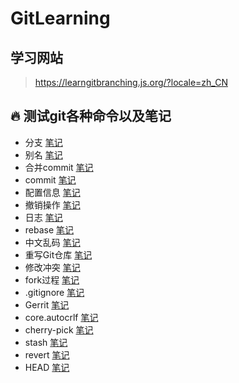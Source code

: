 # GitLearning

## 学习网站

> <https://learngitbranching.js.org/?locale=zh_CN>

## :fire: 测试git各种命令以及笔记

- 分支 [笔记](https://github.com/feiyu7348/GitLearn/blob/main/%E7%AC%94%E8%AE%B0/%E5%88%86%E6%94%AF.md)
- 别名 [笔记](https://github.com/feiyu7348/GitLearn/blob/main/%E7%AC%94%E8%AE%B0/%E4%BF%AE%E6%94%B9%E5%88%AB%E5%90%8D.md)
- 合并commit  [笔记](https://github.com/feiyu7348/GitLearn/blob/main/%E7%AC%94%E8%AE%B0/%E5%90%88%E5%B9%B6commit.md)
- commit [笔记](https://github.com/feiyu7348/GitLearn/blob/main/%E7%AC%94%E8%AE%B0/commit%E8%AF%A6%E8%A7%A3.md)
- 配置信息 [笔记](https://github.com/feiyu7348/GitLearn/blob/main/%E7%AC%94%E8%AE%B0/%E9%85%8D%E7%BD%AE%E4%BF%A1%E6%81%AF.md)
- 撤销操作 [笔记](https://github.com/feiyu7348/GitLearn/blob/main/%E7%AC%94%E8%AE%B0/%E6%92%A4%E9%94%80%E6%93%8D%E4%BD%9C.md)
- 日志 [笔记](https://github.com/feiyu7348/GitLearn/blob/main/%E7%AC%94%E8%AE%B0/%E6%97%A5%E5%BF%97.md)
- rebase [笔记](https://github.com/feiyu7348/GitLearn/blob/main/%E7%AC%94%E8%AE%B0/rebase%E6%93%8D%E4%BD%9C.md)
- 中文乱码 [笔记](https://github.com/feiyu7348/GitLearn/blob/main/%E7%AC%94%E8%AE%B0/%E4%B8%AD%E6%96%87%E4%B9%B1%E7%A0%81%E9%97%AE%E9%A2%98.md)
- 重写Git仓库 [笔记](https://github.com/feiyu7348/GitLearn/blob/main/%E7%AC%94%E8%AE%B0/%E9%87%8D%E5%86%99Git%E4%BB%93%E5%BA%93.md)
- 修改冲突 [笔记](https://github.com/feiyu7348/GitLearn/blob/main/%E7%AC%94%E8%AE%B0/%E4%BF%AE%E6%94%B9%E5%86%B2%E7%AA%81.md)
- fork过程 [笔记](https://github.com/feiyu7348/GitLearn/blob/main/%E7%AC%94%E8%AE%B0/fork%E8%BF%87%E7%A8%8B.md)
- .gitignore [笔记](https://github.com/feiyu7348/GitLearn/blob/main/%E7%AC%94%E8%AE%B0/gitignore%E6%93%8D%E4%BD%9C.md)
- Gerrit [笔记](https://github.com/feiyu7348/GitLearn/blob/main/%E7%AC%94%E8%AE%B0/Gerrit.md)
- core.autocrlf [笔记](https://github.com/feiyu7348/GitLearn/blob/main/%E7%AC%94%E8%AE%B0/core.autocrlf.md)
- cherry-pick [笔记](https://github.com/feiyu7348/GitLearn/blob/main/%E7%AC%94%E8%AE%B0/cherry-pick.md)
- stash [笔记](https://github.com/feiyu7348/GitLearn/blob/main/%E7%AC%94%E8%AE%B0/%E6%9A%82%E5%AD%98stash.md)
- revert [笔记](https://github.com/feiyu7348/GitLearn/blob/main/%E7%AC%94%E8%AE%B0/revert.md)
- HEAD [笔记](https://github.com/feiyu7348/GitLearning/tree/main/%E7%AC%94%E8%AE%B0)
  